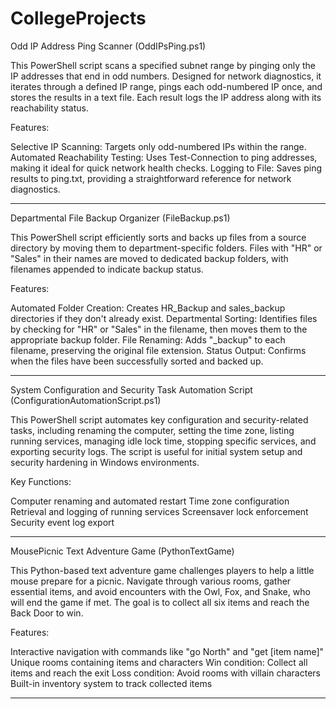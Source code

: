 # CollegeProjects

Odd IP Address Ping Scanner
(OddIPsPing.ps1)

This PowerShell script scans a specified subnet range by pinging only the IP addresses that end in odd numbers. 
Designed for network diagnostics, it iterates through a defined IP range, pings each odd-numbered IP once, 
and stores the results in a text file. Each result logs the IP address along with its reachability status.

Features:

Selective IP Scanning: Targets only odd-numbered IPs within the range.
Automated Reachability Testing: Uses Test-Connection to ping addresses, making it ideal for quick network health checks.
Logging to File: Saves ping results to ping.txt, providing a straightforward reference for network diagnostics.
_______________________________

Departmental File Backup Organizer
(FileBackup.ps1)

This PowerShell script efficiently sorts and backs up files from a source directory by moving them to department-specific folders. 
Files with "HR" or "Sales" in their names are moved to dedicated backup folders, with filenames appended to indicate backup status.

Features:

Automated Folder Creation: Creates HR_Backup and sales_backup directories if they don't already exist.
Departmental Sorting: Identifies files by checking for "HR" or "Sales" in the filename, then moves them to the appropriate backup folder.
File Renaming: Adds "_backup" to each filename, preserving the original file extension.
Status Output: Confirms when the files have been successfully sorted and backed up.
_______________________________

System Configuration and Security Task Automation Script
(ConfigurationAutomationScript.ps1)

This PowerShell script automates key configuration and security-related tasks, including renaming the computer, setting the time zone, listing running services, managing idle lock time, stopping specific services, and exporting security logs. 
The script is useful for initial system setup and security hardening in Windows environments.

Key Functions:

Computer renaming and automated restart
Time zone configuration
Retrieval and logging of running services
Screensaver lock enforcement
Security event log export
_______________________________

MousePicnic Text Adventure Game
(PythonTextGame)

This Python-based text adventure game challenges players to help a little mouse prepare for a picnic. 
Navigate through various rooms, gather essential items, and avoid encounters with the Owl, Fox, and Snake, 
who will end the game if met. 
The goal is to collect all six items and reach the Back Door to win.

Features:

Interactive navigation with commands like "go North" and "get [item name]"
Unique rooms containing items and characters
Win condition: Collect all items and reach the exit
Loss condition: Avoid rooms with villain characters
Built-in inventory system to track collected items
_______________________________
